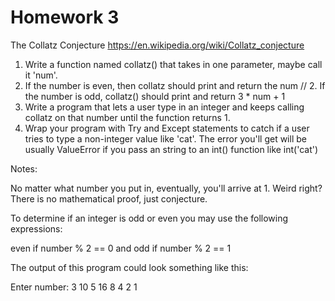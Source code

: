 # Homework 3

The Collatz Conjecture
https://en.wikipedia.org/wiki/Collatz_conjecture

1. Write a function named collatz() that takes in one parameter, maybe call it 'num'.
2. If the number is even, then collatz should print and return the num // 2. If the number is odd, collatz() should print and return 3 * num + 1
3. Write a program that lets a user type in an integer and keeps calling collatz on that number until the function returns 1. 
4. Wrap your program with Try and Except statements to catch if a user tries to type a non-integer value like 'cat'. The error you'll get will be usually ValueError if you pass an string to an int() function like int('cat')

Notes:

No matter what number you put in, eventually, you'll arrive at 1. Weird right? There is no mathematical proof, just conjecture.

To determine if an integer is odd or even you may use the following expressions:

even if number % 2 == 0
and odd if number % 2 == 1


The output of this program could look something like this:

Enter number:
3
10
5
16
8
4
2
1

